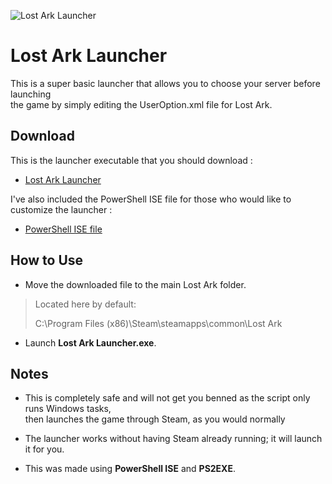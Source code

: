 ![Lost Ark Launcher](https://kosgames.com/wp-content/uploads/2022/02/capsule_616x353-2022-02-09T132835.974.jpg)
# Lost Ark Launcher
This is a super basic launcher that allows you to choose your server before launching  
the game by simply editing the UserOption.xml file for Lost Ark.

## Download ##
This is the launcher executable that you should download :
- [Lost Ark Launcher](https://github.com/Iceniq/LostArkLauncher/releases/download/1.0/LostArkLauncher.exe)

I've also included the PowerShell ISE file for those who would like to customize the launcher :
- [PowerShell ISE file](https://github.com/Iceniq/LostArkLauncher/releases/download/1.0/LaunchLA_GUI.ps1)
## How to Use
- Move the downloaded file to the main Lost Ark folder.

>Located here by default:
>
>C:\Program Files (x86)\Steam\steamapps\common\Lost Ark

- Launch **Lost Ark Launcher.exe**.

## Notes
- This is completely safe and will not get you benned as the script only runs Windows tasks,  
then launches the game through Steam, as you would normally

- The launcher works without having Steam already running; it will launch it for you.

- This was made using **PowerShell ISE** and **PS2EXE**.
